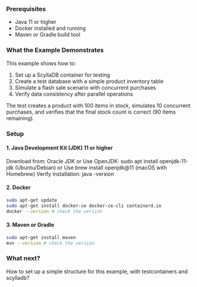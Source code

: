 
### Prerequisites
- Java 11 or higher
- Docker installed and running
- Maven or Gradle build tool

### What the Example Demonstrates
This example shows how to:
1. Set up a ScyllaDB container for testing
2. Create a test database with a simple product inventory table
3. Simulate a flash sale scenario with concurrent purchases
4. Verify data consistency after parallel operations

The test creates a product with 100 items in stock, simulates 10 concurrent purchases, and verifies that the final stock count is correct (90 items remaining).

### Setup 

#### 1. Java Development Kit (JDK) 11 or higher

Download from: Oracle JDK or
Use OpenJDK: sudo apt install openjdk-11-jdk (Ubuntu/Debian) or
Use brew install openjdk@11 (macOS with Homebrew)
Verify installation: java -version

#### 2. Docker 

```bash
sudo apt-get update
sudo apt-get install docker-ce docker-ce-cli containerd.io
docker --version # check the version
```

#### 3. Maven or Gradle

```bash
sudo apt-get install maven
mvn --version # check the version
```

### What next? 

How to set up a simple structure for 
this example, with testcontainers and scylladb?
